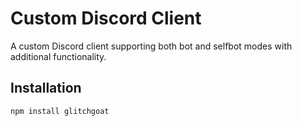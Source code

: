 # Custom Discord Client

A custom Discord client supporting both bot and selfbot modes with additional functionality.

## Installation

```bash
npm install glitchgoat
